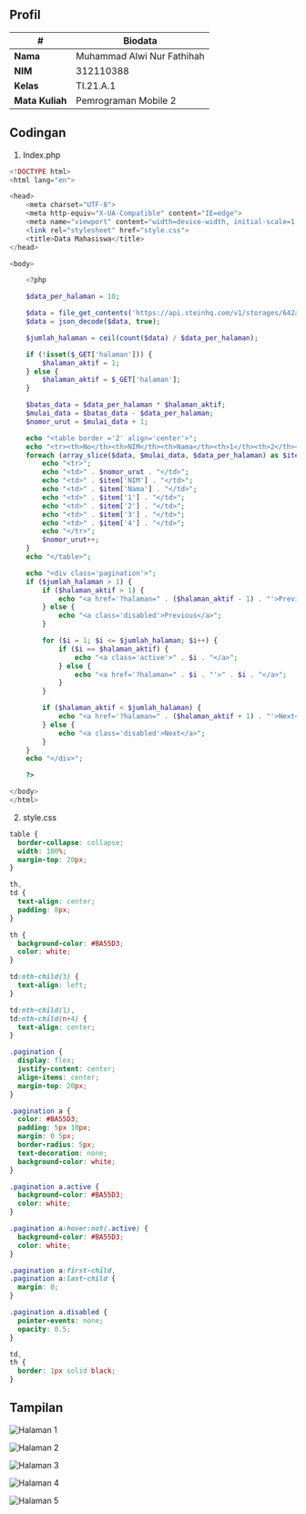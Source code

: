 ## Profil
| #               | Biodata                      |
| --------------- | ---------------------------- |
| **Nama**        | Muhammad Alwi Nur Fathihah   |
| **NIM**         | 312110388                    |
| **Kelas**       | TI.21.A.1                    |
| **Mata Kuliah** | Pemrograman Mobile 2         |

## Codingan

1. Index.php

```php
<!DOCTYPE html>
<html lang="en">

<head>
    <meta charset="UTF-8">
    <meta http-equiv="X-UA-Compatible" content="IE=edge">
    <meta name="viewport" content="width=device-width, initial-scale=1.0">
    <link rel="stylesheet" href="style.css">
    <title>Data Mahasiswa</title>
</head>

<body>

    <?php

    $data_per_halaman = 10;

    $data = file_get_contents('https://api.steinhq.com/v1/storages/642a1ee5eced9b09e9c762e8/21a1');
    $data = json_decode($data, true);

    $jumlah_halaman = ceil(count($data) / $data_per_halaman);

    if (!isset($_GET['halaman'])) {
        $halaman_aktif = 1;
    } else {
        $halaman_aktif = $_GET['halaman'];
    }

    $batas_data = $data_per_halaman * $halaman_aktif;
    $mulai_data = $batas_data - $data_per_halaman;
    $nomor_urut = $mulai_data + 1;

    echo "<table border ='2' align='center'>";
    echo "<tr><th>No</th><th>NIM</th><th>Nama</th><th>1</th><th>2</th><th>3</th><th>4</th></tr>";
    foreach (array_slice($data, $mulai_data, $data_per_halaman) as $item) {
        echo "<tr>";
        echo "<td>" . $nomor_urut . "</td>";
        echo "<td>" . $item['NIM'] . "</td>";
        echo "<td>" . $item['Nama'] . "</td>";
        echo "<td>" . $item['1'] . "</td>";
        echo "<td>" . $item['2'] . "</td>";
        echo "<td>" . $item['3'] . "</td>";
        echo "<td>" . $item['4'] . "</td>";
        echo "</tr>";
        $nomor_urut++;
    }
    echo "</table>";

    echo "<div class='pagination'>";
    if ($jumlah_halaman > 1) {
        if ($halaman_aktif > 1) {
            echo "<a href='?halaman=" . ($halaman_aktif - 1) . "'>Previous</a>";
        } else {
            echo "<a class='disabled'>Previous</a>";
        }

        for ($i = 1; $i <= $jumlah_halaman; $i++) {
            if ($i == $halaman_aktif) {
                echo "<a class='active'>" . $i . "</a>";
            } else {
                echo "<a href='?halaman=" . $i . "'>" . $i . "</a>";
            }
        }

        if ($halaman_aktif < $jumlah_halaman) {
            echo "<a href='?halaman=" . ($halaman_aktif + 1) . "'>Next</a>";
        } else {
            echo "<a class='disabled'>Next</a>";
        }
    }
    echo "</div>";

    ?>

</body>
</html>
```

2. style.css

```css
table {
  border-collapse: collapse;
  width: 100%;
  margin-top: 20px;
}

th,
td {
  text-align: center;
  padding: 8px;
}

th {
  background-color: #BA55D3;
  color: white;
}

td:nth-child(3) {
  text-align: left;
}

td:nth-child(1),
td:nth-child(n+4) {
  text-align: center;
}

.pagination {
  display: flex;
  justify-content: center;
  align-items: center;
  margin-top: 20px;
}

.pagination a {
  color: #BA55D3;
  padding: 5px 10px;
  margin: 0 5px;
  border-radius: 5px;
  text-decoration: none;
  background-color: white;
}

.pagination a.active {
  background-color: #BA55D3;
  color: white;
}

.pagination a:hover:not(.active) {
  background-color: #BA55D3;
  color: white;
}

.pagination a:first-child,
.pagination a:last-child {
  margin: 0;
}

.pagination a.disabled {
  pointer-events: none;
  opacity: 0.5;
}

td,
th {
  border: 1px solid black;
}
```

## Tampilan

![Halaman 1](Screenshots/page1.png)

![Halaman 2](Screenshots/page2.png)

![Halaman 3](Screenshots/page3.png)

![Halaman 4](Screenshots/page4.png)

![Halaman 5](Screenshots/page5.png)
